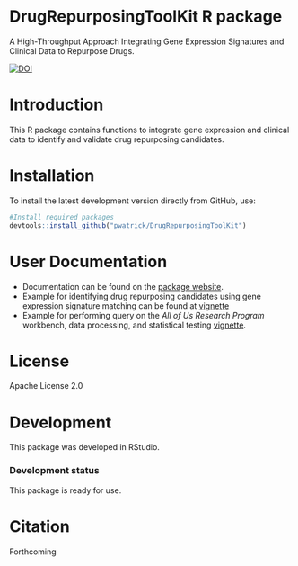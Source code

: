DrugRepurposingToolKit R package
====================
A High-Throughput Approach Integrating Gene Expression Signatures and Clinical Data to Repurpose Drugs.  

[![DOI](https://zenodo.org/badge/DOI/10.5281/zenodo.5747805.svg)](https://doi.org/10.5281/zenodo.5747805)

Introduction
============
This R package contains functions to integrate gene expression and clinical data to identify and validate drug repurposing candidates.

Installation
============
To install the latest development version directly from GitHub, use:

```r
#Install required packages
devtools::install_github("pwatrick/DrugRepurposingToolKit")
```

User Documentation
==================
* Documentation can be found on the [package website](https://pwatrick.github.io/DrugRepurposingToolKit/).  
* Example for identifying drug repurposing candidates using gene expression signature matching can be found at [vignette](https://pwatrick.github.io/DrugRepurposingToolKit/articles/gene_expression_signature_matching_example.html)  
* Example for performing query on the *All of Us Research Program* workbench, data processing, and statistical testing [vignette](https://pwatrick.github.io/DrugRepurposingToolKit/articles/all_of_us_example.html).  

License
=======
Apache License 2.0  

Development
===========
This package was developed in RStudio.  

### Development status

This package is ready for use.  

Citation
===========
Forthcoming  
